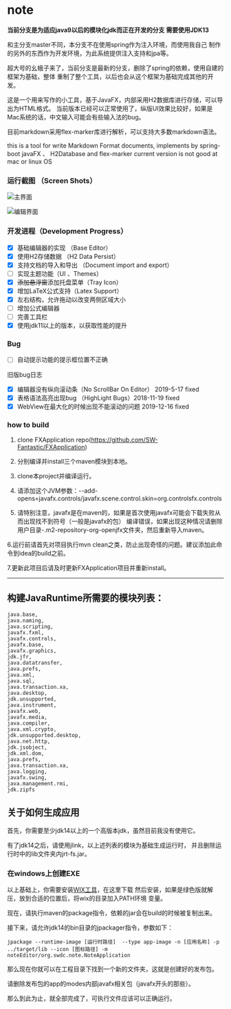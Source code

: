 # note

**当前分支是为适应java9以后的模块化jdk而正在开发的分支**
**需要使用JDK13**

和主分支master不同，本分支不在使用spring作为注入环境，而使用我自己
制作的另外的东西作为开发环境，为此系统提供注入支持和jpa等。

超大号的幺蛾子来了，当前分支是最新的分支，删除了spring的依赖，使用自建的框架为基础，整体
重制了整个工具，以后也会从这个框架为基础完成其他的开发。

这是一个用来写作的小工具，基于JavaFX，内部采用H2数据库进行存储，可以导出为HTML格式。
当前版本已经可以正常使用了，纵版UI效果比较好，如果是Mac系统的话，中文输入可能会有些输入法的bug。

目前markdown采用flex-marker库进行解析，可以支持大多数markdown语法。

this is a tool for write Markdown Format documents, implements by spring-boot javaFX 、 H2Database and flex-marker
current version is not good at mac or linux OS

### 运行截图 （Screen Shots）

![主界面](https://github.com/SW-Fantastic/note/blob/master/pages/src/assets/screenShot0.png)

![编辑界面](https://github.com/SW-Fantastic/note/blob/master/pages/src/assets/screenShot2.png)

### 开发进程（Development Progress）

* [x] 基础编辑器的实现 （Base Editor）
* [x] 使用H2存储数据 （H2 Data Persist）
* [x] 支持文档的导入和导出 （Document import and export）
* [ ] 实现主题功能（UI 、Themes）
* [x] ~~添加悬浮窗~~添加托盘菜单（Tray Icon）
* [x] 增加LaTeX公式支持（Latex Support）
* [x] 左右结构，允许拖动以改变两侧区域大小
* [ ] 增加公式编辑器
* [ ] 完善工具栏
* [x] 使用jdk11以上的版本，以获取性能的提升

### Bug

 * [ ] 自动提示功能的提示框位置不正确

旧版bug日志

* [x] 编辑器没有纵向滚动条（No ScrollBar On Editor） 2019-5-17 fixed
* [x] 表格语法高亮出现bug （HighLight Bugs）2018-11-19 fixed
* [x] WebView在最大化的时候出现不能滚动的问题 2019-12-16 fixed

### how to build

1. clone FXApplication repo(https://github.com/SW-Fantastic/FXApplication)

2. 分别编译并install三个maven模块到本地。

3. clone本project并编译运行。

4. 请添加这个JVM参数：--add-opens=javafx.controls/javafx.scene.control.skin=org.controlsfx.controls

5. 请特别注意，javafx是在maven的，如果是首次使用javafx可能会下载失败从而出现找不到符号（一般是javafx的包）
编译错误，如果出现这种情况请删除用户目录-.m2-repository-org-openjfx文件夹，然后重新导入maven。

6.运行前请首先对项目执行mvn clean之类，防止出现奇怪的问题。建议添加此命令到idea的build之前。

7.更新此项目后请及时更新FXApplication项目并重新install。

* * *
## 构建JavaRuntime所需要的模块列表：
```
java.base,
java.naming,
java.scripting,
javafx.fxml,
javafx.controls,
javafx.base,
javafx.graphics,
jdk.jfr,
java.datatransfer,
java.prefs,
java.xml,
java.sql,
java.transaction.xa,
java.desktop,
jdk.unsupported,
java.instrument,
javafx.web,
javafx.media,
java.compiler,
java.xml.crypto,
jdk.unsupported.desktop,
java.net.http,
jdk.jsobject,
jdk.xml.dom,
java.prefs,
java.transaction.xa,
java.logging,
javafx.swing,
java.management.rmi,
jdk.zipfs
```
## 关于如何生成应用
首先，你需要至少jdk14以上的一个高版本jdk，虽然目前我没有使用它。

有了jdk14之后，请使用jlink，以上述列表的模块为基础生成运行时，
并且删除运行时中的lib文件夹内jrt-fs.jar。

### 在windows上创建EXE

以上基础上，你需要安装[WIX工具](https://wixtoolset.org/)，在这里下载
然后安装，如果是绿色版就解压，放到合适的位置后，将wix的目录加入PATH环境
变量。

现在，请执行maven的package指令，依赖的jar会在build的时候被复制出来。

接下来，请允许jdk14的bin目录的jpackager指令，参数如下：

```
jpackage --runtime-image [运行时路径]  --type app-image -n [应用名称] -p ../target/lib --icon [图标路径] -m noteEditor/org.swdc.note.NoteApplication
```

那么现在你就可以在工程目录下找到一个新的文件夹，这就是创建好的发布包。

请删除发布包的app的modes内部javafx相关包（javafx开头的那些）。

那么到此为止，就全部完成了，可执行文件应该可以正确运行。